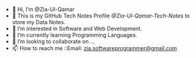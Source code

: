 - 👋 Hi, I’m @Zia-Ul-Qamar
- 👋 This is my GitHub Tech Notes Profile *@Zia-Ul-Qamar-Tech-Notes* to store my Data Notes.
- 👀 I’m interested in Software and Web Development.
- 🌱 I’m currently learning Programming Languages.
- 💞️ I’m looking to collaborate on ...
- 📫 How to reach me ::Email: zia.softwareprogrammer@gmail.com

<!---
Zia-Ul-Qamar-Tech-Notes/Zia-Ul-Qamar-Tech-Notes is a ✨ special ✨ repository because its `README.md` (this file) appears on your GitHub profile.
You can click the Preview link to take a look at your changes.
--->
